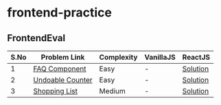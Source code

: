 # frontend-practice

## FrontendEval
S.No | Problem Link | Complexity | VanillaJS | ReactJS
--- | --- | --- | --- | ---
1 | [FAQ Component](https://frontendeval.com/questions/faq-component) | Easy | - | [Solution](https://hlf9mo.csb.app/)
2 | [Undoable Counter](https://frontendeval.com/questions/undoable-counter) | Easy | - | [Solution](https://jzrk9o.csb.app/)
3 | [Shopping List](https://frontendeval.com/questions/shopping-list) | Medium | - | [Solution](https://9re86d.csb.app/)
